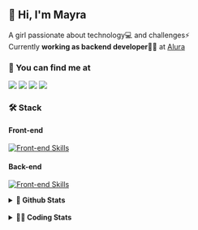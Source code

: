 ## 👋 Hi, I'm Mayra

A girl passionate about technology💻 and challenges⚡  
Currently **working as backend developer**👩‍💻 at [Alura](https://www.alura.com.br)   

### 💬 You can find me at

<a href="https://mayra.dev" target="_blank" rel="noopener"><img src="https://img.shields.io/badge/-mayra.dev-005FED?style=flat&logo=Google-chrome&logoColor=white"/></a>
<a href="https://linkedin.com/in/mayraamaral" target="_blank" rel="noopener"><img src="https://img.shields.io/badge/-/mayraamaral-0077B5?style=flat&logo=Linkedin&logoColor=white"/></a>
<a href="mailto:mayra@mayra.dev" target="_blank" rel="noopener"><img src="https://img.shields.io/badge/-mayra@mayra.dev-D14836?style=flat&logo=Gmail&logoColor=white"/></a>
<a href="" target="_blank" rel="noopener"><img src="https://img.shields.io/badge/-mayraamaral-7289DA?style=flat&logo=Discord&logoColor=white"/></a>

### 🛠️ Stack
#### Front-end

[![Front-end Skills](https://skillicons.dev/icons?i=react,next,angular,redux,styledcomponents,html,css,sass,js,ts,figma)](https://skillicons.dev)
#### Back-end

[![Front-end Skills](https://skillicons.dev/icons?i=java,spring,hibernate,aws,idea,postgres,mysql,git,linux,bash,nodejs,docker,kubernetes,jenkins)](https://skillicons.dev)


<details>
    <summary><strong>📌 Github Stats</strong></summary>
    <br />
    <div align="center">
        <table>
      <td><img height="160em" src="https://github-readme-stats.vercel.app/api?username=mayraamaral&show_icons=true&theme=algolia&hide_border=true&hide=stars&count_private=true" alt="Readme stats"></td>
      <td><img height="160em" src="https://github-readme-stats.vercel.app/api/top-langs/?username=mayraamaral&&layout=compact&&theme=algolia&hide_border=true&langs_count=6" alt="Language stats"></td>
       </table>
  </div> 
    

  <p align="center">
    <img src="https://github-readme-streak-stats.herokuapp.com?user=mayraamaral&theme=dark&hide_border=true&date_format=j%20M%5B%20Y%5D&locale=pt-br&background=050F2C&ring=0195DD&fire=23AA7D&currStreakLabel=23AA7D" alt="Streak stats">
  </p> 
</details>

<br />

<details>
  <summary><strong>👩‍💻 Coding Stats</strong></summary>
  <br />
  
  <!--START_SECTION:waka-->
![Code Time](http://img.shields.io/badge/Code%20Time-495%20hrs%2023%20mins-blue)

**🐱 My GitHub Data** 

> 📦 583.6 kB Used in GitHub's Storage 
 > 
> 🏆 617 Contributions in the Year 2024
 > 
> 🚫 Not Opted to Hire
 > 
> 📜 57 Public Repositories 
 > 
> 🔑 32 Private Repositories 
 > 
**I'm an Early 🐤** 

```text
🌞 Morning                2900 commits        ██████░░░░░░░░░░░░░░░░░░░   23.96 % 
🌆 Daytime                7096 commits        ███████████████░░░░░░░░░░   58.64 % 
🌃 Evening                1895 commits        ████░░░░░░░░░░░░░░░░░░░░░   15.66 % 
🌙 Night                  210 commits         ░░░░░░░░░░░░░░░░░░░░░░░░░   01.74 % 
```
📅 **I'm Most Productive on Wednesday** 

```text
Monday                   1510 commits        ███░░░░░░░░░░░░░░░░░░░░░░   12.48 % 
Tuesday                  1287 commits        ███░░░░░░░░░░░░░░░░░░░░░░   10.64 % 
Wednesday                4772 commits        ██████████░░░░░░░░░░░░░░░   39.43 % 
Thursday                 2718 commits        ██████░░░░░░░░░░░░░░░░░░░   22.46 % 
Friday                   1156 commits        ██░░░░░░░░░░░░░░░░░░░░░░░   09.55 % 
Saturday                 272 commits         █░░░░░░░░░░░░░░░░░░░░░░░░   02.25 % 
Sunday                   386 commits         █░░░░░░░░░░░░░░░░░░░░░░░░   03.19 % 
```


📊 **This Week I Spent My Time On** 

```text
🕑︎ Time Zone: America/Sao_Paulo

💬 Programming Languages: 
Java                     3 hrs 30 mins       ████████████████░░░░░░░░░   63.18 % 
JavaScript               36 mins             ███░░░░░░░░░░░░░░░░░░░░░░   10.99 % 
SQL                      25 mins             ██░░░░░░░░░░░░░░░░░░░░░░░   07.51 % 
CSS                      19 mins             █░░░░░░░░░░░░░░░░░░░░░░░░   05.82 % 
Properties               17 mins             █░░░░░░░░░░░░░░░░░░░░░░░░   05.21 % 

🔥 Editors: 
IntelliJ IDEA            4 hrs 58 mins       ██████████████████████░░░   89.47 % 
VS Code                  35 mins             ███░░░░░░░░░░░░░░░░░░░░░░   10.53 % 

💻 Operating System: 
Linux                    5 hrs 33 mins       █████████████████████████   100.00 % 
```

**I Mostly Code in Java** 

```text
Java                     123 repos           ███████░░░░░░░░░░░░░░░░░░   26.80 % 
HTML                     113 repos           ██████░░░░░░░░░░░░░░░░░░░   24.62 % 
JavaScript               103 repos           ██████░░░░░░░░░░░░░░░░░░░   22.44 % 
TypeScript               97 repos            █████░░░░░░░░░░░░░░░░░░░░   21.13 % 
Dockerfile               1 repo              ░░░░░░░░░░░░░░░░░░░░░░░░░   00.22 % 
```




 Last Updated on 18/08/2024 19:09:13 UTC
<!--END_SECTION:waka-->

</details>
